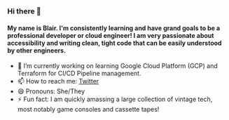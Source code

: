 ### Hi there 👋

#### My name is Blair. I'm consistently learning and have grand goals to be a professional developer or cloud engineer! I am very passionate about accessibility and writing clean, tight code that can be easily understood by other engineers.

- 🔭 I’m currently working on learning Google Cloud Platform (GCP) and Terraform for CI/CD Pipeline management.
- 📫 How to reach me: [Twitter](https://www.twitter.com/meowpplecider)
- 😄 Pronouns: She/They
- ⚡ Fun fact: I am quickly amassing a large collection of vintage tech, most notably game consoles and cassette tapes!
